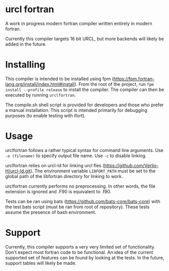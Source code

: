 # urcl fortran
A work in progress modern fortran compiler written entirely in modern fortran.

Currently this compiler targets 16 bit URCL, but more backends will likely be added in the future.

# Installing
This compiler is intended to be installed using fpm (https://fpm.fortran-lang.org/install/index.html#install). From the root of the project, run `fpm install --profile release` to install the compiler. The compiler can then be executed by running `urclfortran`.

The compile.sh shell script is provided for developers and those who prefer a manual installation. This script is intended primarily for debugging purposes (to enable testing with ifort).

# Usage
urclfortran follows a rather typical syntax for command line arguments. Use `-o (filename)` to specify output file name. Use `-c` to disable linking.

urclfortran relies on urcl-ld for linking urcl fles (https://github.com/Verlio-H/urcl-ld.git). The environment variable `LIBFORT_PATH` must be set to the global path of the libfortran directory for linking to work.

urclfortran currently performs no preprocessing. In other words, the file extension is ignored and .F90 is equivalent to .f90.

Tests can be ran using bats (https://github.com/bats-core/bats-core) with the test.bats script (must be ran from root of repository). These tests assume the presence of bash environment.

# Support
Currently, this compiler supports a very very limited set of functionality. Don't expect most fortran code to be functional. An idea of the current supported set of features can be found by looking at the tests. In the future, support tables will likely be made.